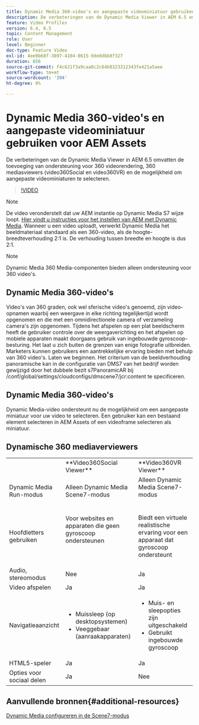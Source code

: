 ```yaml
---
title: Dynamic Media 360-video's en aangepaste videominiatuur gebruiken voor AEM Assets
description: De verbeteringen van de Dynamic Media Viewer in AEM 6.5 omvatten de toevoeging van ondersteuning voor 360 videorendering, 360 mediasviewers (video360Social en video360VR) en de mogelijkheid om aangepaste videominiaturen te selecteren.
feature: Video Profiles
version: 6.4, 6.5
topic: Content Management
role: User
level: Beginner
doc-type: Feature Video
exl-id: 4ee0b68f-3897-4104-8615-9de8dbb8f327
duration: 656
source-git-commit: f4c621f3a9caa8c2c64b8323312343fe421a5aee
workflow-type: tm+mt
source-wordcount: '394'
ht-degree: 0%

---
```


# Dynamic Media 360-video&#39;s en aangepaste videominiatuur gebruiken voor AEM Assets

De verbeteringen van de Dynamic Media Viewer in AEM 6.5 omvatten de toevoeging van ondersteuning voor 360 videorendering, 360 mediasviewers (video360Social en video360VR) en de mogelijkheid om aangepaste videominiaturen te selecteren.

>[!VIDEO](https://video.tv.adobe.com/v/26391?quality=12&learn=on)

>[!NOTE]
>
>De video veronderstelt dat uw AEM instantie op Dynamic Media S7 wijze loopt.  [Hier vindt u instructies voor het instellen van AEM met Dynamic Media](https://helpx.adobe.com/experience-manager/6-3/assets/using/config-dynamic-fp-14410.html). Wanneer u een video uploadt, verwerkt Dynamic Media het beeldmateriaal standaard als een 360-video, als de hoogte-breedteverhouding 2:1 is. De verhouding tussen breedte en hoogte is dus 2:1.

>[!NOTE]
>
>Dynamic Media 360 Media-componenten bieden alleen ondersteuning voor 360 video&#39;s.

## Dynamic Media 360-video&#39;s

Video&#39;s van 360 graden, ook wel sferische video&#39;s genoemd, zijn video-opnamen waarbij een weergave in elke richting tegelijkertijd wordt opgenomen en die met een omnidirectionele camera of verzameling camera&#39;s zijn opgenomen. Tijdens het afspelen op een plat beeldscherm heeft de gebruiker controle over de weergaverichting en het afspelen op mobiele apparaten maakt doorgaans gebruik van ingebouwde gyroscoop-besturing.  Het laat u zich buiten de grenzen van enige fotografie uitbreiden. Marketers kunnen gebruikers een aantrekkelijke ervaring bieden met behulp van 360 video&#39;s.  Laten we beginnen. Het criterium van de beeldverhouding panoramische kan in de configuratie van DMS7 van het bedrijf worden gewijzigd door het dubbele bezit s7PanoramicAR bij /conf/global/settings/cloudconfigs/dmscene7/jcr:content te specificeren.

## Dynamic Media 360-video&#39;s

Dynamic Media-video ondersteunt nu de mogelijkheid om een aangepaste miniatuur voor uw video te selecteren. Een gebruiker kan een bestaand element selecteren in AEM Assets of een videoframe selecteren als miniatuur.

## Dynamische 360 mediaverviewers

<table> 
 <tbody>
   <tr>
      <td> </td>
      <td>**Video360Social Viewer**</td>
      <td>**Video360VR Viewer**</td>
   </tr>
   <tr>
      <td>Dynamic Media Run-modus</td>
      <td>Alleen Dynamic Media Scene7-modus</td>
      <td>Alleen Dynamic Media Scene7-modus<br>
         <br>
      </td>
   </tr>
   <tr>
      <td>Hoofdletters gebruiken</td>
      <td>
         <p>Voor websites en apparaten die geen gyroscoop ondersteunen</p>
         <p> </p>
      </td>
      <td>
         <p>Biedt een virtuele realistische ervaring voor een apparaat dat gyroscoop ondersteunt </p>
      </td>
   </tr>
   <tr>
      <td>Audio, stereomodus</td>
      <td>Nee</td>
      <td>Ja</td>
   </tr>
   <tr>
      <td>Video afspelen</td>
      <td>Ja</td>
      <td>Ja</td>
   </tr>
   <tr>
      <td>Navigatieaanzicht</td>
      <td>
         <ul>
            <li>Muissleep (op desktopsystemen)</li>
            <li>Veeggebaar (aanraakapparaten)</li>
         </ul>
      </td>
      <td>
         <ul>
            <li>Muis- en sleepopties zijn uitgeschakeld</li>
            <li>Gebruikt ingebouwde gyroscoop</li>
         </ul>
      </td>
   </tr>
   <tr>
      <td>HTML5-speler</td>
      <td>Ja</td>
      <td>Ja</td>
   </tr>
   <tr>
      <td>Opties voor sociaal delen</td>
      <td>Ja</td>
      <td>Nee</td>
   </tr>
</tbody>
</table>

## Aanvullende bronnen{#additional-resources}

[Dynamic Media configureren in de Scene7-modus](https://helpx.adobe.com/experience-manager/6-5/assets/using/config-dms7.html)
